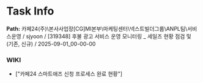 # Task Info

**Path:** 카페24(주)\본사사업장\[CG]MI본부\마케팅센터\넥스트빌더그룹\ANPL팀\서비스운영 / sjyoon / [319348] 후불 광고 서비스 운영 모니터링 _ 세일즈 현황 점검 및 (기존, 신규) / 2025-09-01_00-00-00

### WIKI
- ["카페24 스마트애즈 신청 프로세스 완료 현황"]

